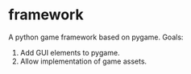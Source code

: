 # framework

A python game framework based on pygame. 
Goals:
1. Add GUI elements to pygame.
2. Allow implementation of game assets.
